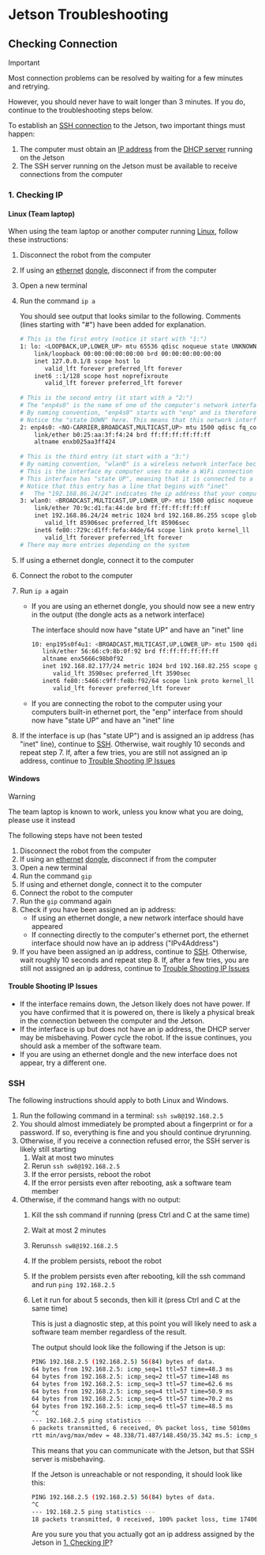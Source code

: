 # Jetson Troubleshooting
## Checking Connection
> [!IMPORTANT]
> Most connection problems can be resolved by waiting for a few minutes and retrying.
>
> However, you should never have to wait longer than 3 minutes. If you do, continue to the troubleshooting steps below.

To establish an [SSH connection](https://simple.wikipedia.org/wiki/Secure_Shell) to the Jetson, two important things must happen:
1. The computer must obtain an [IP address](https://simple.wikipedia.org/wiki/IP_address) from the [DHCP server](https://simple.wikipedia.org/wiki/Dynamic_Host_Configuration_Protocol) running on the Jetson
2. The SSH server running on the Jetson must be available to receive connections from the computer

### 1. Checking IP 
#### Linux (Team laptop)
When using the team laptop or another computer running [Linux](https://simple.wikipedia.org/wiki/Linux), follow these instructions:
1. Disconnect the robot from the computer
2. If using an [ethernet](https://simple.wikipedia.org/wiki/Ethernet) [dongle](https://simple.wikipedia.org/wiki/Dongle), disconnect if from the computer
3. Open a new terminal
4. Run the command `ip a`

   You should see output that looks similar to the following. Comments (lines starting with "#") have been added for explanation.
   ```bash
   # This is the first entry (notice it start with "1:")
   1: lo: <LOOPBACK,UP,LOWER_UP> mtu 65536 qdisc noqueue state UNKNOWN group default qlen 1000
       link/loopback 00:00:00:00:00:00 brd 00:00:00:00:00:00
       inet 127.0.0.1/8 scope host lo
          valid_lft forever preferred_lft forever
       inet6 ::1/128 scope host noprefixroute 
          valid_lft forever preferred_lft forever
      
   # This is the second entry (it start with a "2:")
   # The "enp4s0" is the name of one of the computer's network interfaces (https://simple.wikipedia.org/wiki/Network_card)
   # By naming convention, "enp4s0" starts with "enp" and is therefore a wired network interface
   # Notice the "state DOWN" here. This means that this network interface is not connected to anything
   2: enp4s0: <NO-CARRIER,BROADCAST,MULTICAST,UP> mtu 1500 qdisc fq_codel state DOWN group default qlen 1000
       link/ether b0:25:aa:3f:f4:24 brd ff:ff:ff:ff:ff:ff
       altname enxb025aa3ff424
    
   # This is the third entry (it start with a "3:")
   # By naming convention, "wlan0" is a wireless network interface because it starts with "wlan"
   # This is the interface my computer uses to make a WiFi connection
   # This interface has "state UP", meaning that it is connected to a network
   # Notice that this entry has a line that begins with "inet"
   #   The "192.168.86.24/24" indicates the ip address that your computer has on the network
   3: wlan0: <BROADCAST,MULTICAST,UP,LOWER_UP> mtu 1500 qdisc noqueue state UP group default qlen 1000
       link/ether 70:9c:d1:fa:44:de brd ff:ff:ff:ff:ff:ff
       inet 192.168.86.24/24 metric 1024 brd 192.168.86.255 scope global dynamic wlan0
          valid_lft 85906sec preferred_lft 85906sec
       inet6 fe80::729c:d1ff:fefa:44de/64 scope link proto kernel_ll 
          valid_lft forever preferred_lft forever
   # There may more entries depending on the system
   ```
5. If using a ethernet dongle, connect it to the computer
6. Connect the robot to the computer
7. Run `ip a` again
   * If you are using an ethernet dongle, you should now see a new entry in the output (the dongle acts as a network interface)
   
     The interface should now have "state UP" and have an "inet" line
     ```bash
     10: enp195s0f4u1: <BROADCAST,MULTICAST,UP,LOWER_UP> mtu 1500 qdisc fq_codel state UP group default qlen 1000
        link/ether 56:66:c9:8b:0f:92 brd ff:ff:ff:ff:ff:ff
        altname enx5666c98b0f92
        inet 192.168.82.177/24 metric 1024 brd 192.168.82.255 scope global dynamic enp195s0f4u1
           valid_lft 3590sec preferred_lft 3590sec
        inet6 fe80::5466:c9ff:fe8b:f92/64 scope link proto kernel_ll 
           valid_lft forever preferred_lft forever
     ```
   * If you are connecting the robot to the computer using your computers built-in ethernet port, the "enp" interface from should now have "state UP" and have an "inet" line
8. If the interface is up (has "state UP") and is assigned an ip address (has "inet" line), continue to [SSH](#ssh). Otherwise, wait roughly 10 seconds and repeat step 7. If, after a few tries, you are still not assigned an ip address, continue to [Trouble Shooting IP Issues](#trouble-shooting-ip-issues)

#### Windows
> [!WARNING]
> The team laptop is known to work, unless you know what you are doing, please use it instead
>
> The following steps have not been tested

1. Disconnect the robot from the computer
2. If using an [ethernet](https://simple.wikipedia.org/wiki/Ethernet) [dongle](https://simple.wikipedia.org/wiki/Dongle), disconnect if from the computer
3. Open a new terminal
4. Run the command `gip`
5. If using and ethernet dongle, connect it to the computer
6. Connect the robot to the computer
7. Run the `gip` command again
8. Check if you have been assigned an ip address:
   * If using an ethernet dongle, a new network interface should have appeared
   * If connecting directly to the computer's ethernet port, the ethernet interface should now have an ip address ("IPv4Address") 
9. If you have been assigned an ip address, continue to [SSH](#ssh). Otherwise, wait roughly 10 seconds and repeat step 8. If, after a few tries, you are still not assigned an ip address, continue to [Trouble Shooting IP Issues](#trouble-shooting-ip-issues)

#### Trouble Shooting IP Issues
- If the interface remains down, the Jetson likely does not have power. If you have confirmed that it is powered on, there is likely a physical break in the connection between the computer and the Jetson.
- If the interface is up but does not have an ip address, the DHCP server may be misbehaving. Power cycle the robot. If the issue continues, you should ask a member of the software team.
- If you are using an ethernet dongle and the new interface does not appear, try a different one.

### SSH
The following instructions should apply to both Linux and Windows.

1. Run the following command in a terminal: `ssh sw8@192.168.2.5`
2. You should almost immediately be prompted about a fingerprint or for a password. If so, everything is fine and you should continue dryrunning.
3. Otherwise, if you receive a connection refused error, the SSH server is likely still starting
   1. Wait at most two minutes
   2. Rerun `ssh sw8@192.168.2.5`
   3. If the error persists, reboot the robot
   4. If the error persists even after rebooting, ask a software team member
4. Otherwise, if the command hangs with no output:
   1. Kill the ssh command if running (press Ctrl and C at the same time)
   2. Wait at most 2 minutes
   3. Rerun`ssh sw8@192.168.2.5`
   4. If the problem persists, reboot the robot
   5. If the problem persists even after rebooting, kill the ssh command and run `ping 192.168.2.5`
   6. Let it run for about 5 seconds, then kill it (press Ctrl and C at the same time)

      This is just a diagnostic step, at this point you will likely need to ask a software team member regardless of the result.

      The output should look like the following if the Jetson is up:
      ```bash
      PING 192.168.2.5 (192.168.2.5) 56(84) bytes of data.
      64 bytes from 192.168.2.5: icmp_seq=1 ttl=57 time=48.3 ms
      64 bytes from 192.168.2.5: icmp_seq=2 ttl=57 time=148 ms
      64 bytes from 192.168.2.5: icmp_seq=3 ttl=57 time=62.6 ms
      64 bytes from 192.168.2.5: icmp_seq=4 ttl=57 time=50.9 ms
      64 bytes from 192.168.2.5: icmp_seq=5 ttl=57 time=70.2 ms
      64 bytes from 192.168.2.5: icmp_seq=6 ttl=57 time=48.5 ms
      ^C
      --- 192.168.2.5 ping statistics ---
      6 packets transmitted, 6 received, 0% packet loss, time 5010ms
      rtt min/avg/max/mdev = 48.338/71.487/148.450/35.342 ms.5: icmp_seq=6 ttl=57 time=48.5 ms
      ```
      This means that you can communicate with the Jetson, but that SSH server is misbehaving.
      
      If the Jetson is unreachable or not responding, it should look like this:
      ```bash
      PING 192.168.2.5 (192.168.2.5) 56(84) bytes of data.
      ^C
      --- 192.168.2.5 ping statistics ---
      18 packets transmitted, 0 received, 100% packet loss, time 17406ms
      ```
      Are you sure you that you actually got an ip address assigned by the Jetson in [1. Checking IP](#1-checking-ip)?

